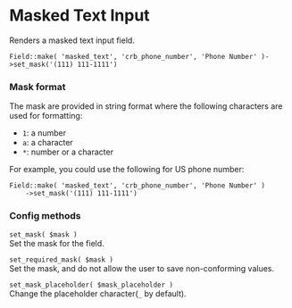 # Masked Text Input

Renders a masked text input field. 

`Field::make( 'masked_text', 'crb_phone_number', 'Phone Number' )->set_mask('(111) 111-1111')`

### Mask format

The mask are provided in string format where the following characters are used for formatting:

 * `1`: a number
 * `a`: a character
 * `*`: number or a character

For example, you could use the following for US phone number: 
```
Field::make( 'masked_text', 'crb_phone_number', 'Phone Number' )
    ->set_mask('(111) 111-1111')
```

### Config methods

`set_mask( $mask )`  
Set the mask for the field. 

`set_required_mask( $mask )`  
Set the mask, and do not allow the user to save non-conforming values. 

`set_mask_placeholder( $mask_placeholder )`  
Change the placeholder character(`_` by default). 
